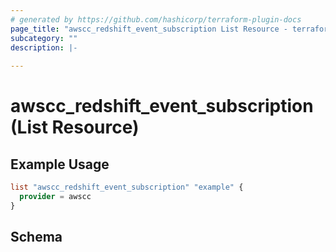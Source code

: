 ```yaml
---
# generated by https://github.com/hashicorp/terraform-plugin-docs
page_title: "awscc_redshift_event_subscription List Resource - terraform-provider-awscc"
subcategory: ""
description: |-
  
---
```


# awscc_redshift_event_subscription (List Resource)



## Example Usage

```terraform
list "awscc_redshift_event_subscription" "example" {
  provider = awscc
}
```

<!-- schema generated by tfplugindocs -->
## Schema
